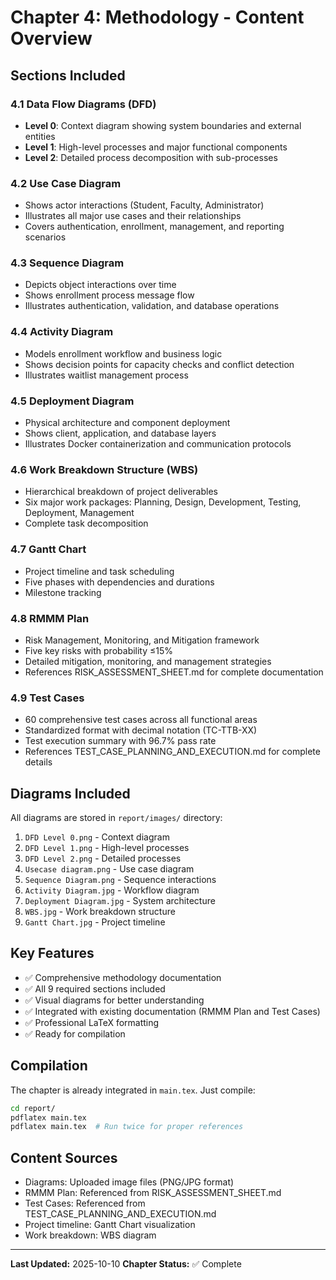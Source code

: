 # Chapter 4: Methodology - Content Overview

## Sections Included

### 4.1 Data Flow Diagrams (DFD)
- **Level 0**: Context diagram showing system boundaries and external entities
- **Level 1**: High-level processes and major functional components
- **Level 2**: Detailed process decomposition with sub-processes

### 4.2 Use Case Diagram
- Shows actor interactions (Student, Faculty, Administrator)
- Illustrates all major use cases and their relationships
- Covers authentication, enrollment, management, and reporting scenarios

### 4.3 Sequence Diagram
- Depicts object interactions over time
- Shows enrollment process message flow
- Illustrates authentication, validation, and database operations

### 4.4 Activity Diagram
- Models enrollment workflow and business logic
- Shows decision points for capacity checks and conflict detection
- Illustrates waitlist management process

### 4.5 Deployment Diagram
- Physical architecture and component deployment
- Shows client, application, and database layers
- Illustrates Docker containerization and communication protocols

### 4.6 Work Breakdown Structure (WBS)
- Hierarchical breakdown of project deliverables
- Six major work packages: Planning, Design, Development, Testing, Deployment, Management
- Complete task decomposition

### 4.7 Gantt Chart
- Project timeline and task scheduling
- Five phases with dependencies and durations
- Milestone tracking

### 4.8 RMMM Plan
- Risk Management, Monitoring, and Mitigation framework
- Five key risks with probability ≤15%
- Detailed mitigation, monitoring, and management strategies
- References RISK_ASSESSMENT_SHEET.md for complete documentation

### 4.9 Test Cases
- 60 comprehensive test cases across all functional areas
- Standardized format with decimal notation (TC-TTB-XX)
- Test execution summary with 96.7% pass rate
- References TEST_CASE_PLANNING_AND_EXECUTION.md for complete details

## Diagrams Included

All diagrams are stored in `report/images/` directory:

1. `DFD Level 0.png` - Context diagram
2. `DFD Level 1.png` - High-level processes
3. `DFD Level 2.png` - Detailed processes
4. `Usecase diagram.png` - Use case diagram
5. `Sequence Diagram.png` - Sequence interactions
6. `Activity Diagram.jpg` - Workflow diagram
7. `Deployment Diagram.jpg` - System architecture
8. `WBS.jpg` - Work breakdown structure
9. `Gantt Chart.jpg` - Project timeline

## Key Features

- ✅ Comprehensive methodology documentation
- ✅ All 9 required sections included
- ✅ Visual diagrams for better understanding
- ✅ Integrated with existing documentation (RMMM Plan and Test Cases)
- ✅ Professional LaTeX formatting
- ✅ Ready for compilation

## Compilation

The chapter is already integrated in `main.tex`. Just compile:

```bash
cd report/
pdflatex main.tex
pdflatex main.tex  # Run twice for proper references
```

## Content Sources

- Diagrams: Uploaded image files (PNG/JPG format)
- RMMM Plan: Referenced from RISK_ASSESSMENT_SHEET.md
- Test Cases: Referenced from TEST_CASE_PLANNING_AND_EXECUTION.md
- Project timeline: Gantt Chart visualization
- Work breakdown: WBS diagram

---

**Last Updated:** 2025-10-10
**Chapter Status:** ✅ Complete
